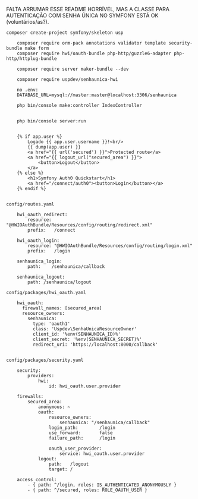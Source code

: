 FALTA ARRUMAR ESSE README HORRÍVEL, MAS A CLASSE PARA AUTENTICAÇÃO COM SENHA ÚNICA NO SYMFONY ESTÁ OK (voluntários/as?).

    composer create-project symfony/skeleton usp

        composer require orm-pack annotations validator template security-bundle make form
        composer require hwi/oauth-bundle php-http/guzzle6-adapter php-http/httplug-bundle

        composer require server maker-bundle --dev 

        composer require uspdev/senhaunica-hwi

        no .env: 
        DATABASE_URL=mysql://master:master@localhost:3306/senhaunica

        php bin/console make:controller IndexController


        php bin/console server:run


        {% if app.user %}
            Logado {{ app.user.username }}!<br/>
            {{ dump(app.user) }}
            <a href="{{ url('secured') }}">Protected route</a>
            <a href="{{ logout_url("secured_area") }}">
                <button>Logout</button>
            </a>
        {% else %}
            <h1>Symfony Auth0 Quickstart</h1>
            <a href="/connect/auth0"><button>Login</button></a>
        {% endif %}


    config/routes.yaml

        hwi_oauth_redirect:
            resource: "@HWIOAuthBundle/Resources/config/routing/redirect.xml"
            prefix:   /connect

        hwi_oauth_login:
            resource: "@HWIOAuthBundle/Resources/config/routing/login.xml"
            prefix:   /login

        senhaunica_login:
            path:    /senhaunica/callback

        senhaunica_logout:
            path: /senhaunica/logout

    config/packages/hwi_oauth.yaml

        hwi_oauth:
          firewall_names: [secured_area]
          resource_owners:
            senhaunica:
              type: 'oauth1'
              class: 'Uspdev\SenhaUnicaResourceOwner'
              client_id: '%env(SENHAUNICA_ID)%'
              client_secret: '%env(SENHAUNICA_SECRET)%'
              redirect_uri: 'https://localhost:8000/callback'


    config/packages/security.yaml

        security:
            providers:
                hwi:
                    id: hwi_oauth.user.provider

        firewalls:
            secured_area:
                anonymous: ~
                oauth:
                    resource_owners:
                        senhaunica: "/senhaunica/callback"
                    login_path:        /login
                    use_forward:       false
                    failure_path:      /login

                    oauth_user_provider:
                        service: hwi_oauth.user.provider
                logout:
                    path:   /logout
                    target: /

        access_control:
            - { path: ^/login, roles: IS_AUTHENTICATED_ANONYMOUSLY }
            - { path: ^/secured, roles: ROLE_OAUTH_USER }
